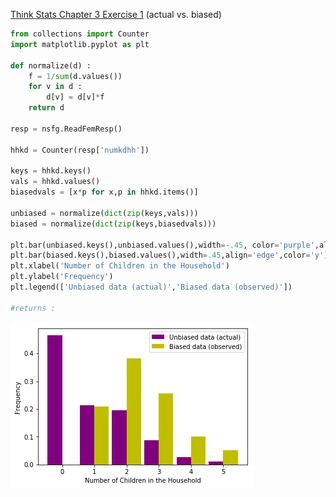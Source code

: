 [Think Stats Chapter 3 Exercise 1](http://greenteapress.com/thinkstats2/html/thinkstats2004.html#toc31) (actual vs. biased)

```python
from collections import Counter
import matplotlib.pyplot as plt

def normalize(d) :
    f = 1/sum(d.values())
    for v in d :
        d[v] = d[v]*f
    return d

resp = nsfg.ReadFemResp()

hhkd = Counter(resp['numkdhh'])

keys = hhkd.keys()
vals = hhkd.values()
biasedvals = [x*p for x,p in hhkd.items()]

unbiased = normalize(dict(zip(keys,vals)))
biased = normalize(dict(zip(keys,biasedvals)))

plt.bar(unbiased.keys(),unbiased.values(),width=-.45, color='purple',align='edge')
plt.bar(biased.keys(),biased.values(),width=.45,align='edge',color='y')
plt.xlabel('Number of Children in the Household')
plt.ylabel('Frequency')
plt.legend(['Unbiased data (actual)','Biased data (observed)'])

#returns :
```
![graph](Biased_Unbiased_Graph.png)
